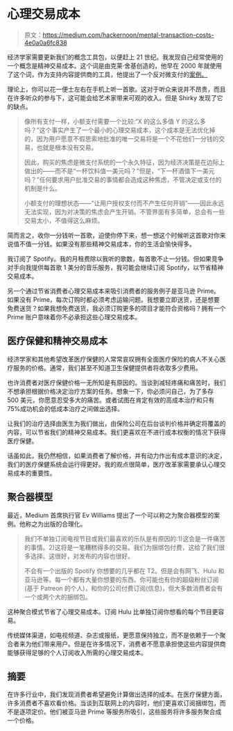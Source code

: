 # 心理交易成本

> 原文：<https://medium.com/hackernoon/mental-transaction-costs-4e0a0a6fc838>

经济学家需要更新我们的概念工具包，以便赶上 21 世纪。我发现自己经常使用的一个概念是精神交易成本。这个词是由克莱·舍基创造的，他早在 2000 年就使用了这个词，作为支持内容提供商的工具，他提出了一个反对微支付的[案例。](http://www.openp2p.com/pub/a/p2p/2000/12/19/micropayments.html)

理论上，你可以花一便士左右在手机上听一首歌。这对于听众来说并不昂贵，而且在许多听众的参与下，这可能会给艺术家带来可观的收入。但是 Shirky 发现了它的缺点。

> 像所有支付一样，小额支付需要一个比较:“X 的这么多值 Y 的这么多吗？”这个事实产生了一个最小的心理交易成本，这个成本是无法优化掉的，因为用户愿意不假思索地批准的唯一交易将是一个不花他们一分钱的交易，也就是根本没有交易。
> 
> 因此，购买的焦虑是微支付系统的一个永久特征，因为经济决策是在边际上做出的——而不是“一杯饮料值一美元吗？”但是，“下一杯酒值下一美元吗？”任何要求用户批准交易的事情都会造成这种焦虑，不管决定或支付的机制是什么。
> 
> 小额支付的理想状态——“让用户授权支付而不产生任何开销”——因此永远无法实现，因为对决策的焦虑会产生开销。不管界面有多简单，总会有一些交易太小，不值得这么麻烦。

简而言之，收你一分钱听一首歌，迫使你停下来，想一想这个时候听这首歌对你来说值不值一分钱。如果没有那些精神交易成本，你的生活会愉快得多。

我订阅了 Spotify。我的月租费除以我听的歌数，每首歌不止一分钱。但如果竞争对手向我提供每首歌 1 美分的音乐服务，我可能会继续订阅 Spotify，以节省精神交易成本。

另一个通过节省消费者心理交易成本来吸引消费者的服务例子是亚马逊 Prime。如果没有 Prime，每次订购时都必须考虑运输问题。我想要立即送货，还是想要免费送货？如果我想免费送货，我必须订购更多的项目才能符合资格吗？拥有一个 Prime 账户意味着你不必承担这些心理交易成本。

## 医疗保健和精神交易成本

经济学家和其他希望改革医疗保健的人常常哀叹拥有全面医疗保险的病人不关心医疗服务的价格。通常，我们甚至不知道卫生保健提供者将收取多少费用。

也许消费者对医疗保健价格一无所知是有原因的。当谈到减轻疼痛和痛苦时，我们不想承担根据价格决定治疗方案的任务。想象一下，你必须问自己，为了多存 500 美元，你愿意忍受多大的痛苦。或者试图在肯定有效的高成本治疗和只有 75%成功机会的低成本治疗之间做出选择。

让我们的治疗选择由医生为我们做出，由保险公司在后台谈判价格并确定将覆盖的内容，可以节省我们的精神交易成本。我们更喜欢在不进行成本权衡的情况下获得医疗保健。

话虽如此，我仍然相信，如果消费者了解价格，并有动力作出有成本意识的决定，我们的医疗保健系统会运行得更好。我的观点很简单，医疗改革家需要承认心理交易成本的重要性。

## 聚合器模型

最近，Medium 首席执行官 Ev Williams 提出了一个可以称之为聚合器模型的案例。他称之为出版的合理化。

> 我们不单独订阅电视节目或我们最喜欢的乐队是有原因的:1)这会是一件痛苦的事情。2)这将是一笔糟糕得多的交易。我们为捆绑包付费，这给了我们很多选择。这很好，对发布的内容也很好。
> 
> 不会有一个出版的 Spotify 你想要的几乎都在 T2。但是会有网飞、Hulu 和亚马逊等。每一个都有大量你想要的东西。你可能也有你的超级粉丝订阅(基于 Patreon 的个人)，和你的公司付费订阅(信息)，但大多数消费者会有一个或两个大的捆绑包。

这种聚合模式节省了心理交易成本。订阅 Hulu 比单独订阅你想看的每个节目更容易。

传统媒体渠道，如电视频道、杂志或报纸，更愿意保持独立，而不是依赖于一个聚合者来为他们带来用户。但是在许多情况下，消费者不愿意承担使这些内容提供商能够获得足够的个人订阅收入所需的心理交易成本。

## 摘要

在许多行业中，我们发现消费者希望避免计算做出选择的成本。在医疗保健方面，许多消费者不喜欢看价格。当谈到互联网上的内容时，他们更喜欢订阅捆绑包，而不是逐项定价。他们被亚马逊 Prime 等服务所吸引，这些服务将许多服务聚合成一个价格。
